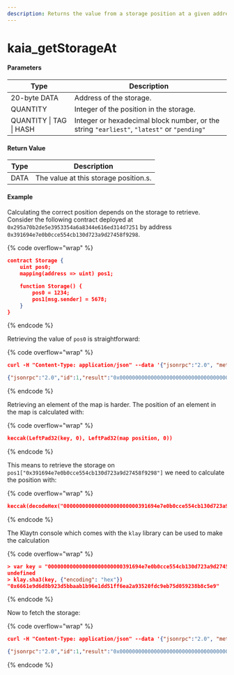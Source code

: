 ```yaml
---
description: Returns the value from a storage position at a given address.
---
```


# kaia\_getStorageAt

#### **Parameters**

| Type                    | Description                                                                                |
| ----------------------- | ------------------------------------------------------------------------------------------ |
| 20-byte DATA            | Address of the storage.                                                                    |
| QUANTITY                | Integer of the position in the storage.                                                    |
| QUANTITY \| TAG \| HASH | Integer or hexadecimal block number, or the string `"earliest"`, `"latest"` or `"pending"` |

#### **Return Value**

| Type | Description                           |
| ---- | ------------------------------------- |
| DATA | The value at this storage position.s. |

#### Example

Calculating the correct position depends on the storage to retrieve. Consider the following contract deployed at `0x295a70b2de5e3953354a6a8344e616ed314d7251` by address `0x391694e7e0b0cce554cb130d723a9d27458f9298`.

{% code overflow="wrap" %}
```json
contract Storage {
    uint pos0;
    mapping(address => uint) pos1;

    function Storage() {
        pos0 = 1234;
        pos1[msg.sender] = 5678;
    }
}
```
{% endcode %}

Retrieving the value of `pos0` is straightforward:

{% code overflow="wrap" %}
```json
curl -H "Content-Type: application/json" --data '{"jsonrpc":"2.0", "method": "kaia_getStorageAt", "params": ["0x295a70b2de5e3953354a6a8344e616ed314d7251", "0x0", "latest"], "id": 1}' http://kaia.blockpi.network/v1/rpc/your-api-key

{"jsonrpc":"2.0","id":1,"result":"0x00000000000000000000000000000000000000000000000000000000000004d2"}
```
{% endcode %}

Retrieving an element of the map is harder. The position of an element in the map is calculated with:

{% code overflow="wrap" %}
```json
keccak(LeftPad32(key, 0), LeftPad32(map position, 0))
```
{% endcode %}

This means to retrieve the storage on `pos1["0x391694e7e0b0cce554cb130d723a9d27458f9298"]` we need to calculate the position with:

{% code overflow="wrap" %}
```json
keccak(decodeHex("000000000000000000000000391694e7e0b0cce554cb130d723a9d27458f9298" + "0000000000000000000000000000000000000000000000000000000000000001"))
```
{% endcode %}

The Klaytn console which comes with the `klay` library can be used to make the calculation

{% code overflow="wrap" %}
```json
> var key = "000000000000000000000000391694e7e0b0cce554cb130d723a9d27458f9298" + "0000000000000000000000000000000000000000000000000000000000000001"
undefined
> klay.sha3(key, {"encoding": "hex"})
"0x6661e9d6d8b923d5bbaab1b96e1dd51ff6ea2a93520fdc9eb75d059238b8c5e9"
```
{% endcode %}

Now to fetch the storage:

{% code overflow="wrap" %}
```json
curl -H "Content-Type: application/json" --data '{"jsonrpc":"2.0", "method": "kaia_getStorageAt", "params": ["0x295a70b2de5e3953354a6a8344e616ed314d7251", "0x6661e9d6d8b923d5bbaab1b96e1dd51ff6ea2a93520fdc9eb75d059238b8c5e9", "latest"], "id": 1}' http://kaia.blockpi.network/v1/rpc/your-api-key

{"jsonrpc":"2.0","id":1,"result":"0x000000000000000000000000000000000000000000000000000000000000162e"}
```
{% endcode %}
